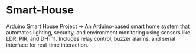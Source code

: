 # Smart-House
Arduino Smart House Project ->
An Arduino-based smart home system that automates lighting, security, and environment monitoring using sensors like LDR, PIR, and DHT11. Includes relay control, buzzer alarms, and serial interface for real-time interaction.
